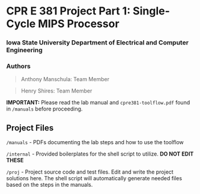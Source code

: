 # CPR E 381 Project Part 1: Single-Cycle MIPS Processor

### Iowa State University Department of Electrical and Computer Engineering

### Authors

> Anthony Manschula: Team Member

> Henry Shires: Team Member

**IMPORTANT:** Please read the lab manual and `cpre381-toolflow.pdf` found in `/manuals` before proceeding.

## Project Files

`/manuals` - PDFs documenting the lab steps and how to use the toolflow

`/internal` - Provided boilerplates for the shell script to utilize. **DO NOT EDIT THESE**

`/proj` - Project source code and test files. Edit and write the project solutions here. The shell script will automatically generate needed files based on the steps in the manuals.
